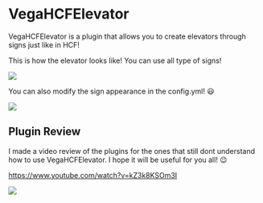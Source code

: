 # VegaHCFElevator

VegaHCFElevator is a plugin that allows you to create elevators through signs just like in HCF!

This is how the elevator looks like! You can use all type of signs!

<img src="https://cdn.discordapp.com/attachments/1090771905805561907/1101930708466937886/image0.jpg">

You can also modify the sign appearance in the config.yml! :smiley:

<img src="https://cdn.discordapp.com/attachments/1090771905805561907/1101933259996266506/Sin_titulo.png">

## Plugin Review

I made a video review of the plugins for the ones that still dont understand how to use VegaHCFElevator. I hope it will be useful for you all! :wink:

https://www.youtube.com/watch?v=kZ3k8KSOm3I

<img src= "https://cdn.discordapp.com/attachments/1090771905805561907/1101932124786917406/14.png">
